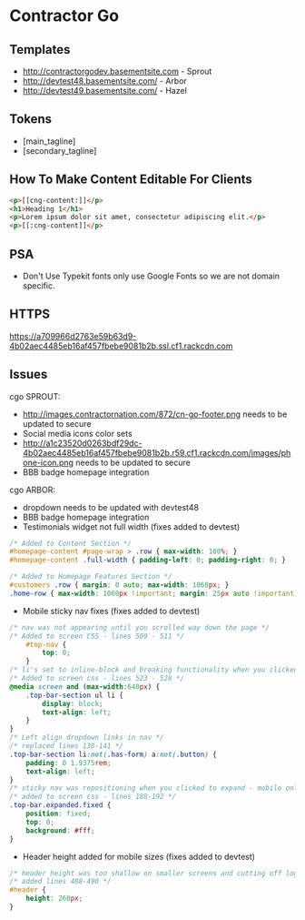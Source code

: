 # Contractor Go

## Templates 
- http://contractorgodev.basementsite.com - Sprout  
- http://devtest48.basementsite.com/  - Arbor  
- http://devtest49.basementsite.com/  - Hazel  

## Tokens 

- [main_tagline]
- [secondary_tagline]

## How To Make Content Editable For Clients

```html
<p>[[cng-content:]]</p>
<h1>Heading 1</h1>
<p>Lorem ipsum dolor sit amet, consectetur adipiscing elit.</p>
<p>[[:cng-content]]</p>
```


## PSA
- Don't Use Typekit fonts only use Google Fonts so we are not domain specific. 

## HTTPS
https://a709966d2763e59b63d9-4b02aec4485eb16af457fbebe9081b2b.ssl.cf1.rackcdn.com

## Issues
cgo SPROUT:  
- http://images.contractornation.com/872/cn-go-footer.png needs to be updated to secure  
- Social media icons color sets  
- http://a1c23520d0263bdf29dc-4b02aec4485eb16af457fbebe9081b2b.r59.cf1.rackcdn.com/images/phone-icon.png needs to be updated to secure
- BBB badge homepage integration

cgo ARBOR:  
- dropdown needs to be updated with devtest48 
- BBB badge homepage integration
- Testimonials widget not full width (fixes added to devtest)
```css
/* Added to Content Section */
#homepage-content #page-wrap > .row { max-width: 100%; }
#homepage-content .full-width { padding-left: 0; padding-right: 0; }

/* Added to Homepage Features Section */
#customers .row { margin: 0 auto; max-width: 1060px; }
.home-row { max-width: 1060px !important; margin: 25px auto !important; }
```
- Mobile sticky nav fixes (fixes added to devtest)
```css
/* nav was not appearing until you scrolled way down the page */
/* Added to screen CSS - lines 509 - 511 */
    #top-nav {
        top: 0;
    }
/* li's set to inline-block and breaking functionality when you clicked on mobile */
/* Added to screen css - lines 523 - 528 */
@media screen and (max-width:640px) {
    .top-bar-section ul li {
        display: block;
        text-align: left;
    }
}
/* Left align dropdown links in nav */
/* replaced lines 138-141 */
.top-bar-section li:not(.has-form) a:not(.button) {
    padding: 0 1.9375rem;
    text-align: left;
}
/* sticky nav was repositioning when you clicked to expand - mobile only */
/* added to screen css - lines 188-192 */
.top-bar.expanded.fixed {
    position: fixed;
    top: 0;
    background: #fff;
}    
```
- Header height added for mobile sizes (fixes added to devtest)
```css
/* header height was too shallow on smaller screens and cutting off logo */
/* added lines 488-490 */
#header {
    height: 260px;
}
```
